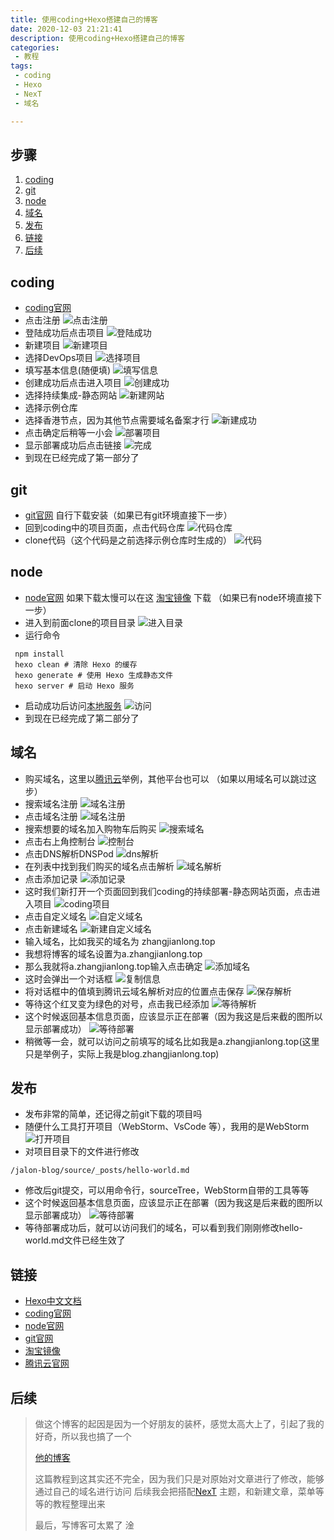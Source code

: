 ```yaml
---
title: 使用coding+Hexo搭建自己的博客
date: 2020-12-03 21:21:41
description: 使用coding+Hexo搭建自己的博客
categories:
 - 教程
tags:
 - coding
 - Hexo
 - NexT
 - 域名

---
```


<!-- TOC -->
## 步骤
1. [coding](#coding)
2. [git](#git)
3. [node](#node)
4. [域名](#域名)
5. [发布](#发布)
6. [链接](#链接)
7. [后续](#后续)
<!-- TOC -->

## coding
 - [coding官网](https://coding.net/) 
 - 点击注册
![点击注册](20201203/1.png)
 - 登陆成功后点击项目
![登陆成功](20201203/2.png)
 - 新建项目
![新建项目](20201203/3.png)
 - 选择DevOps项目
![选择项目](20201203/4.png)
 - 填写基本信息(随便填)
![填写信息](20201203/5.png)
 - 创建成功后点击进入项目
![创建成功](20201203/6.png)
 - 选择持续集成-静态网站
![新建网站](20201203/7.png)
 - 选择示例仓库
 - 选择香港节点，因为其他节点需要域名备案才行
![新建成功](20201203/8.png)
 - 点击确定后稍等一小会
![部署项目](20201203/9.png)
 - 显示部署成功后点击链接
![完成](20201203/10.png)
 - 到现在已经完成了第一部分了

## git
 - [git官网](https://git-scm.com/) 自行下载安装（如果已有git环境直接下一步）
 - 回到coding中的项目页面，点击代码仓库
![代码仓库](20201203/11.png)
 - clone代码（这个代码是之前选择示例仓库时生成的）
![代码](20201203/12.png)

## node
 - [node官网](https://nodejs.org/en/) 如果下载太慢可以在这 [淘宝镜像](https://npm.taobao.org/mirrors/) 下载 （如果已有node环境直接下一步）
 - 进入到前面clone的项目目录
![进入目录](20201203/13.png)
 - 运行命令
 
 ```
  npm install
  hexo clean # 清除 Hexo 的缓存
  hexo generate # 使用 Hexo 生成静态文件
  hexo server # 启动 Hexo 服务
 ```
 - 启动成功后访问[本地服务](http://localhost:4000)
![访问](20201203/14.png)
 - 到现在已经完成了第二部分了
## 域名
 - 购买域名，这里以[腾讯云](https://cloud.tencent.com/)举例，其他平台也可以 （如果以用域名可以跳过这步）
 - 搜索域名注册
![域名注册](20201203/15.png)
 - 点击域名注册
![域名注册](20201203/16.png)
 - 搜索想要的域名加入购物车后购买
![搜索域名](20201203/17.png)
 - 点击右上角控制台
![控制台](20201203/18.png)
 - 点击DNS解析DNSPod
![dns解析](20201203/19.png)
 - 在列表中找到我们购买的域名点击解析
![域名解析](20201203/20.png)
 - 点击添加记录
![添加记录](20201203/21.png)
 - 这时我们新打开一个页面回到我们coding的持续部署-静态网站页面，点击进入项目
![coding项目](20201203/22.png)
 - 点击自定义域名
![自定义域名](20201203/23.png)
 - 点击新建域名
![新建自定义域名](20201203/24.png)
 - 输入域名，比如我买的域名为 zhangjianlong.top
 - 我想将博客的域名设置为a.zhangjianlong.top
 - 那么我就将a.zhangjianlong.top输入点击确定
![添加域名](20201203/25.png)
 - 这时会弹出一个对话框
![复制信息](20201203/26.png)
 - 将对话框中的值填到腾讯云域名解析对应的位置点击保存
![保存解析](20201203/27.png)
 - 等待这个红叉变为绿色的对号，点击我已经添加
![等待解析](20201203/28.png)
 - 这个时候返回基本信息页面，应该显示正在部署（因为我这是后来截的图所以显示部署成功）
![等待部署](20201203/29.png)
 - 稍微等一会，就可以访问之前填写的域名比如我是a.zhangjianlong.top(这里只是举例子，实际上我是blog.zhangjianlong.top)
## 发布
 - 发布非常的简单，还记得之前git下载的项目吗
 - 随便什么工具打开项目（WebStorm、VsCode 等），我用的是WebStorm
![打开项目](20201203/30.png)
 - 对项目目录下的文件进行修改
```
/jalon-blog/source/_posts/hello-world.md 
```
 - 修改后git提交，可以用命令行，sourceTree，WebStorm自带的工具等等
 - 这个时候返回基本信息页面，应该显示正在部署（因为我这是后来截的图所以显示部署成功）
![等待部署](20201203/29.png)
 - 等待部署成功后，就可以访问我们的域名，可以看到我们刚刚修改hello-world.md文件已经生效了
## 链接
 - [Hexo中文文档](https://hexo.io/zh-cn/docs/)
 - [coding官网](https://coding.net/) 
 - [node官网](https://nodejs.org/en/)
 - [git官网](https://git-scm.com/)
 - [淘宝镜像](https://npm.taobao.org/mirrors/)
 - [腾讯云官网](https://cloud.tencent.com/)

## 后续

> 做这个博客的起因是因为一个好朋友的装杯，感觉太高大上了，引起了我的好奇，所以我也搞了一个
>
> [他的博客](http://blog.yintianwen.top/)
>
> 这篇教程到这其实还不完全，因为我们只是对原始对文章进行了修改，能够通过自己的域名进行访问
> 后续我会把搭配[NexT](http://theme-next.iissnan.com/) 主题，和新建文章，菜单等等的教程整理出来
>
> 最后，写博客可太累了 淦
